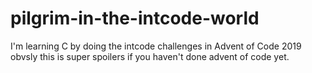 # pilgrim-in-the-intcode-world
I'm learning C by doing the intcode challenges in Advent of Code 2019
obvsly this is super spoilers if you haven't done advent of code yet.

